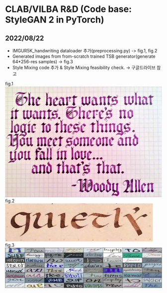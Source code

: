 # CLAB/VILBA R&D (Code base: StyleGAN 2 in PyTorch)


## 2022/08/22

- IMGUR5K_handwriting dataloader 추가(preprocessing.py) -> fig.1, fig.2
- Generated images from from-scratch trained TSB generator(generate 64*256-res samples) -> fig.3
- Style Mixing code 추가 & Style Mixing feasibility check. -> 구글드라이브 참고


fig.1 ![SampleFromIMGUR5K_Raw_data](doc/IMGUR5K_raw_sample.jpg)
fig.2 ![SampleFromIMGUR5K_preprocessed_data](doc/IMGUR5K_preprocessed_sample.png)
fig.3 ![Training_results](doc/stylegan_trainnig_test.png)





